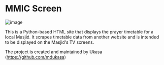 # MMIC Screen
![image](https://user-images.githubusercontent.com/84813634/210011751-01538faf-ce57-4f00-a13c-79a5e87b73c4.png)

This is a Python-based HTML site that displays the prayer timetable for a local Masjid. It scrapes timetable data from another website and is intended to be displayed on the Masjid's TV screens.

The project is created and maintained by Ukasa (https://github.com/mdukasa)
